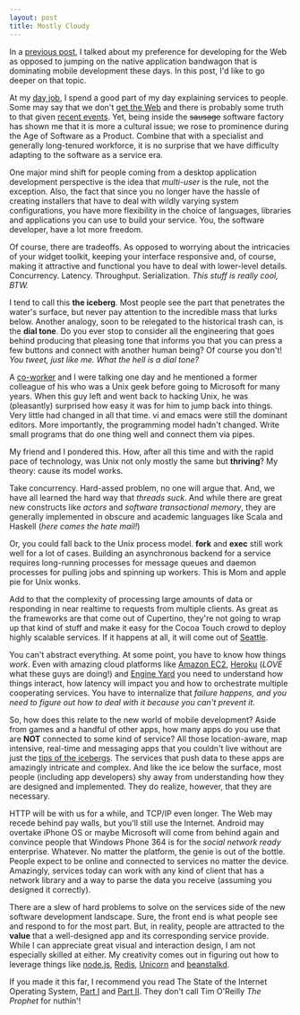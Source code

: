 ```yaml
---
layout: post
title: Mostly Cloudy
---
```


In a [previous post](/2010/02/20/mobile-is-the-new-desktop.html), I talked about my preference for developing for the Web as opposed to jumping on the native application bandwagon that is dominating mobile development these days. In this post, I'd like to go deeper on that topic.

At my [day job](http://adobe.com), I spend a good part of my day explaining services to people. Some may say that we don't [get the Web](http://www.mslater.com/2009/12/4/10-years-later-thoughts-on-phototablet-fotiva-adobe) and there is probably some truth to that given [recent events](http://www.apple.com/hotnews/thoughts-on-flash/). Yet, being inside the <strike>sausage</strike> software factory has shown me that it is more a cultural issue; we rose to prominence during the Age of Software as a Product. Combine that with a specialist and generally long-tenured workforce, it is no surprise that we have difficulty adapting to the software as a service era.

One major mind shift for people coming from a desktop application development perspective is the idea that *multi-user* is the rule, not the exception. Also, the fact that since you no longer have the hassle of creating installers that have to deal with wildly varying system configurations, you have more flexibility in the choice of languages, libraries and applications you can use to build your service. You, the software developer, have a lot more freedom.

Of course, there are tradeoffs. As opposed to worrying about the intricacies of your  widget toolkit, keeping your interface responsive and, of course, making it attractive and functional you have to deal with lower-level details. Concurrency. Latency. Throughput. Serialization. *This stuff is really cool, BTW.*

I tend to call this **the iceberg**. Most people see the part that penetrates the water's surface, but never pay attention to the incredible mass that lurks below. Another analogy, soon to be relegated to the historical trash can, is the **dial tone**. Do you ever stop to consider all the engineering that goes behind producing that pleasing tone that informs you that you can press a few buttons and connect with another human being? Of course you don't! *You tweet, just like me. What the hell is a dial tone?*

A [co-worker](http://blog.kevingoldsmith.com/) and I were talking one day and he mentioned a former colleague of his who was a Unix geek before going to Microsoft for many years. When this guy left and went back to hacking Unix, he was (pleasantly) surprised how easy it was for him to jump back into things. Very little had changed in all that time. vi and emacs were still the dominant editors. More importantly, the programming model hadn't changed. Write small programs that do one thing well and connect them via pipes.

My friend and I pondered this. How, after all this time and with the rapid pace of technology, was Unix not only mostly the same but **thriving**? My theory: cause its model works.

Take concurrency. Hard-assed problem, no one will argue that. And, we have all learned the hard way that *threads suck*. And while there are great new constructs like *actors* and *software transactional memory*, they are generally implemented in obscure and academic languages like Scala and Haskell (*here comes the hate mail!*)

Or, you could fall back to the Unix process model. **fork** and **exec** still work well for a lot of cases. Building an asynchronous backend for a service requires long-running processes for message queues and daemon processes for pulling jobs and spinning up workers. This is Mom and apple pie for Unix wonks.

Add to that the complexity of processing large amounts of data or responding in near realtime to requests from multiple clients. As great as the frameworks are that come out of Cupertino, they're not going to wrap up that kind of stuff and make it easy for the Cocoa Touch crowd to deploy highly scalable services. If it happens at all, it will come out of [Seattle](http://aws.amazon.com).

You can't abstract everything. At some point, you have to know how things *work*. Even with amazing cloud platforms like [Amazon EC2](http://aws.amazon.com/ec2/), [Heroku](http://heroku.com) (*LOVE* what these guys are doing!) and [Engine Yard](http://engineyard.com) you need to understand how things interact, how latency will impact you and how to orchestrate multiple cooperating services. You have to internalize that *failure happens, and you need to figure out how to deal with it because you can't prevent it*.

So, how does this relate to the new world of mobile development? Aside from games and a handful of other apps, how many apps do you use that are **NOT** connected to some kind of service? All those location-aware, map intensive, real-time and messaging apps that you couldn't live without are just the [tips of the icebergs](http://en.wikipedia.org/wiki/Icebergs). The services that push data to these apps are amazingly intricate and complex. And like the ice below the surface, most people (including app developers) shy away from understanding how they are designed and implemented. They do realize, however, that they are necessary.

HTTP will be with us for a while, and TCP/IP even longer. The Web may recede behind pay walls, but you'll still use the Internet. Android may overtake iPhone OS or maybe Microsoft will come from behind again and convince people that Windows Phone 364 is for the *social network ready* enterprise. Whatever. No matter the platform, the genie is out of the bottle. People expect to be online and connected to services no matter the device. Amazingly, services today can work with any kind of client that has a network library and a way to parse the data you receive (assuming you designed it correctly).

There are a slew of hard problems to solve on the services side of the new software development landscape. Sure, the front end is what people see and respond to for the most part. But, in reality, people are attracted to the **value** that a well-designed app and its corresponding service provide. While I can appreciate great visual and interaction design, I am not especially skilled at either. My creativity comes out in figuring out how to leverage things like [node.js](http://nodejs.org/), [Redis](http://code.google.com/p/redis/), [Unicorn](http://unicorn.bogomips.org/) and [beanstalkd](http://kr.github.com/beanstalkd/).

If you made it this far, I recommend you read The State of the Internet Operating System, [Part I](http://radar.oreilly.com/2010/03/state-of-internet-operating-system.html) and [Part II](http://radar.oreilly.com/2010/04/handicapping-internet-platform-wars.html). They don't call Tim O'Reilly *The Prophet* for nuthin'!



